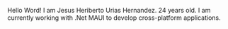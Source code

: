 Hello Word!
I am Jesus Heriberto Urias Hernandez.
24 years old.
I am currently working with .Net MAUI to develop cross-platform applications.
